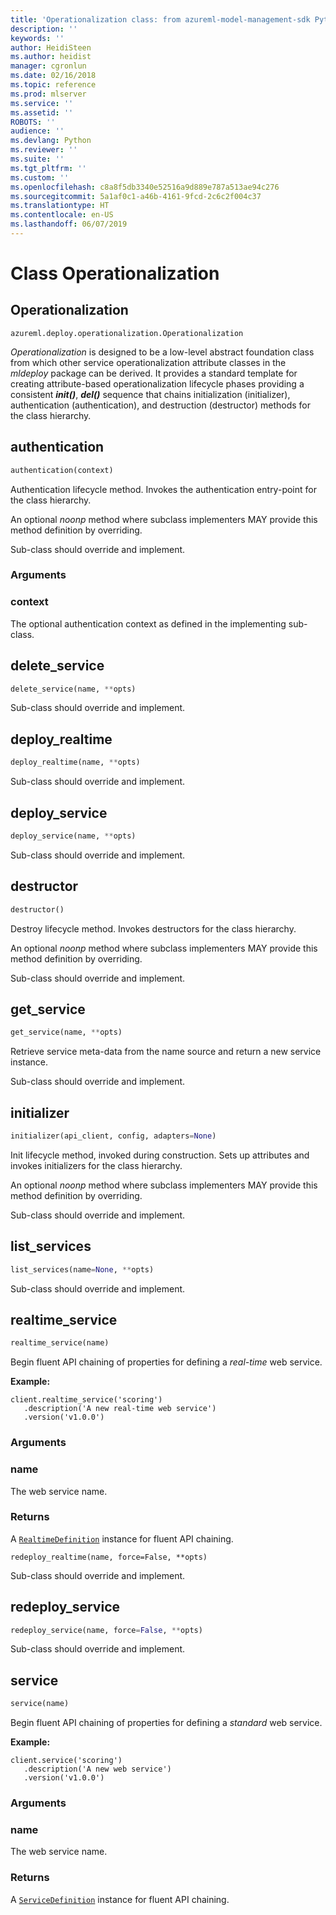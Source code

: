 ```yaml
---
title: 'Operationalization class: from azureml-model-management-sdk Python module in Machine Learning Server'
description: ''
keywords: ''
author: HeidiSteen
ms.author: heidist
manager: cgronlun
ms.date: 02/16/2018
ms.topic: reference
ms.prod: mlserver
ms.service: ''
ms.assetid: ''
ROBOTS: ''
audience: ''
ms.devlang: Python
ms.reviewer: ''
ms.suite: ''
ms.tgt_pltfrm: ''
ms.custom: ''
ms.openlocfilehash: c8a8f5db3340e52516a9d889e787a513ae94c276
ms.sourcegitcommit: 5a1af0c1-a46b-4161-9fcd-2c6c2f004c37
ms.translationtype: HT
ms.contentlocale: en-US
ms.lasthandoff: 06/07/2019
---
```

# <a name="class-operationalization"></a>Class Operationalization


## <a name="operationalization"></a>Operationalization



```
azureml.deploy.operationalization.Operationalization
```




*Operationalization* is designed to be a low-level abstract foundation class from which other service operationalization attribute classes in the *mldeploy* package can be derived. It provides a standard template for creating attribute-based operationalization lifecycle phases providing a consistent  *__init()__*, *__del()__* sequence that chains initialization (initializer), authentication (authentication), and destruction (destructor) methods for the class hierarchy.



## <a name="authentication"></a>authentication

```python
authentication(context)
```




Authentication lifecycle method. Invokes the authentication entry-point for the class hierarchy.

An optional _noonp_ method where subclass implementers MAY provide this method definition by overriding.

Sub-class should override and implement.


### <a name="arguments"></a>Arguments


### <a name="context"></a>context

The optional authentication context as defined in the implementing sub-class.



## <a name="deleteservice"></a>delete_service

```python
delete_service(name, **opts)
```




Sub-class should override and implement.



## <a name="deployrealtime"></a>deploy_realtime

```python
deploy_realtime(name, **opts)
```




Sub-class should override and implement.



## <a name="deployservice"></a>deploy_service

```python
deploy_service(name, **opts)
```




Sub-class should override and implement.



## <a name="destructor"></a>destructor

```python
destructor()
```




Destroy lifecycle method. Invokes destructors for the class hierarchy.

An optional _noonp_ method where subclass implementers MAY provide this method definition by overriding.

Sub-class should override and implement.



## <a name="getservice"></a>get_service

```python
get_service(name, **opts)
```




Retrieve service meta-data from the name source and return a new service instance.

Sub-class should override and implement.



## <a name="initializer"></a>initializer

```python
initializer(api_client, config, adapters=None)
```




Init lifecycle method, invoked during construction. Sets up attributes and invokes initializers for the class hierarchy.

An optional _noonp_ method where subclass implementers MAY provide this method definition by overriding.

Sub-class should override and implement.



## <a name="listservices"></a>list_services

```python
list_services(name=None, **opts)
```




Sub-class should override and implement.



## <a name="realtimeservice"></a>realtime_service

```python
realtime_service(name)
```




Begin fluent API chaining of properties for defining a *real-time* web service.

**Example:**



```
client.realtime_service('scoring')
   .description('A new real-time web service')
   .version('v1.0.0')
```



### <a name="arguments"></a>Arguments


### <a name="name"></a>name

The web service name.


### <a name="returns"></a>Returns

A [`RealtimeDefinition`](realtime-definition.md) instance for fluent API chaining.



```
redeploy_realtime(name, force=False, **opts)
```




Sub-class should override and implement.



## <a name="redeployservice"></a>redeploy_service

```python
redeploy_service(name, force=False, **opts)
```




Sub-class should override and implement.



## <a name="service"></a>service

```python
service(name)
```




Begin fluent API chaining of properties for defining a *standard* web service.

**Example:**



```
client.service('scoring')
   .description('A new web service')
   .version('v1.0.0')
```



### <a name="arguments"></a>Arguments


### <a name="name"></a>name

The web service name.


### <a name="returns"></a>Returns

A [`ServiceDefinition`](service-definition.md) instance for fluent API chaining.
